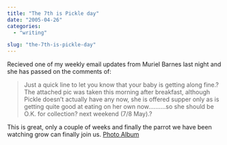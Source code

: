 ```yaml
---
title: "The 7th is Pickle day"
date: "2005-04-26"
categories: 
  - "writing"

slug: "the-7th-is-pickle-day"
---
```


Recieved one of my weekly email updates from Muriel Barnes last night and she has passed on the comments of:

> Just a quick line to let you know that your baby is getting along fine.? The attached pic was taken this morning after breakfast, although Pickle doesn’t actually have any now, she is offered supper only as is getting quite good at eating on her own now……….so she should be O.K. for collection? next weekend (7/8 May).?

This is great, only a couple of weeks and finally the parrot we have been watching grow can finally join us. [Photo Album](http://www.flickr.com/photos/funkylarma/tags/pickle/)
